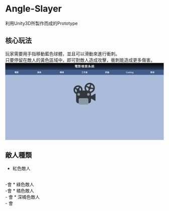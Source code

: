 # Angle-Slayer
利用Unity3D所製作而成的Prototype

## 核心玩法
玩家需要用手指移動藍色球體，並且可以滑動來進行衝刺。
<br>
只要停留在敵人的黃色區域中，即可對敵人造成攻擊，衝刺能造成更多傷害。
![](https://github.com/michael54856/MovieDatabase/blob/main/ReadmeImage/FrontPage.png)

## 敵人種類

* 紅色敵人
<br>
  -會 
* 綠色敵人
<br>
  -會 
* 橘色敵人
<br>
  - 會
* 深橘色敵人
<br>
  - 會